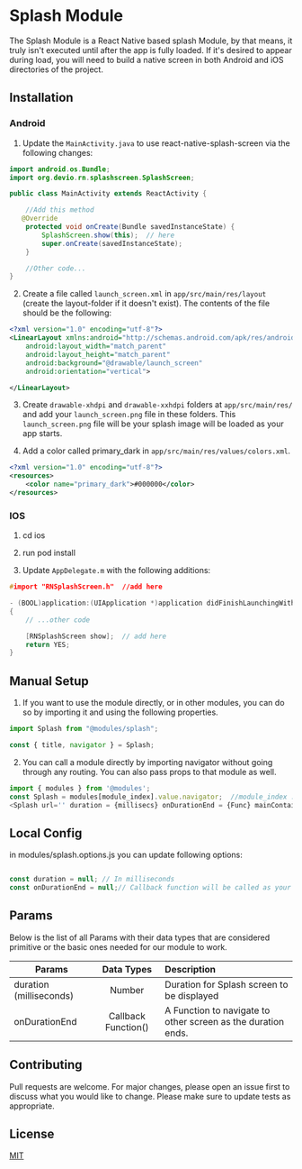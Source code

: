 # Splash Module
The Splash Module is a React Native based splash Module, by that means, it truly isn't executed until after the app
is fully loaded. If it's desired to appear during load, you will need to build a native screen in both Android and iOS directories of the project.


## Installation
### Android
1. Update the `MainActivity.java` to use react-native-splash-screen via the following changes:

```java
import android.os.Bundle; 
import org.devio.rn.splashscreen.SplashScreen;

public class MainActivity extends ReactActivity {

    //Add this method
   @Override
    protected void onCreate(Bundle savedInstanceState) {
        SplashScreen.show(this);  // here
        super.onCreate(savedInstanceState);
    }

    //Other code...
}
```

2. Create a file called `launch_screen.xml` in `app/src/main/res/layout` (create the layout-folder if it doesn't exist). The contents of the file should be the following:

```xml
<?xml version="1.0" encoding="utf-8"?>
<LinearLayout xmlns:android="http://schemas.android.com/apk/res/android"
    android:layout_width="match_parent"
    android:layout_height="match_parent"
    android:background="@drawable/launch_screen"
    android:orientation="vertical">

</LinearLayout>
```

3. Create `drawable-xhdpi` and `drawable-xxhdpi` folders at `app/src/main/res/` and add your `launch_screen.png` file in these folders. This `launch_screen.png` file will be your splash image will be loaded as your app starts.


4. Add a color called primary_dark in `app/src/main/res/values/colors.xml`.

```xml
<?xml version="1.0" encoding="utf-8"?>
<resources>
    <color name="primary_dark">#000000</color>
</resources>
```

### IOS
1. cd ios

2. run pod install

3. Update `AppDelegate.m` with the following additions:

```c
#import "RNSplashScreen.h"  //add here

- (BOOL)application:(UIApplication *)application didFinishLaunchingWithOptions:(NSDictionary *)launchOptions
{
    // ...other code

    [RNSplashScreen show];  // add here
    return YES;
}
```

## Manual Setup
1. If you want to use the module directly, or in other modules, you can do so by importing it and using the following properties.
```javascript
import Splash from "@modules/splash";

const { title, navigator } = Splash;
```

2. You can call a module directly by importing navigator without going through any routing. You can also pass props to that module as well.
```javascript
import { modules } from '@modules';
const Splash = modules[module_index].value.navigator;  //module_index : position of the module in modules folder
<Splash url='' duration = {millisecs} onDurationEnd = {Func} mainContainerStyle={Object} imageResizeMode='' imageStyle={Object}/>;
```
## Local Config
in modules/splash.options.js you can update following options:

```javascript

const duration = null; // In milliseconds
const onDurationEnd = null;// Callback function will be called as your duration ends and splash screen disappears.

```
## Params

Below is the list of all Params with their data types that are considered primitive or the basic ones needed for our module to work.

| Params              | Data Types         | Description                                                       |
| -----------------------|:------------------:|:---------------------------------------------------------------|
| duration (milliseconds)| Number             | Duration for Splash screen to be displayed                     |
| onDurationEnd          | Callback Function()| A Function to navigate to other screen as the duration ends.   |

## Contributing

Pull requests are welcome. For major changes, please open an issue first to discuss what you would like to change.
Please make sure to update tests as appropriate.

## License

[MIT](https://choosealicense.com/licenses/mit/)
